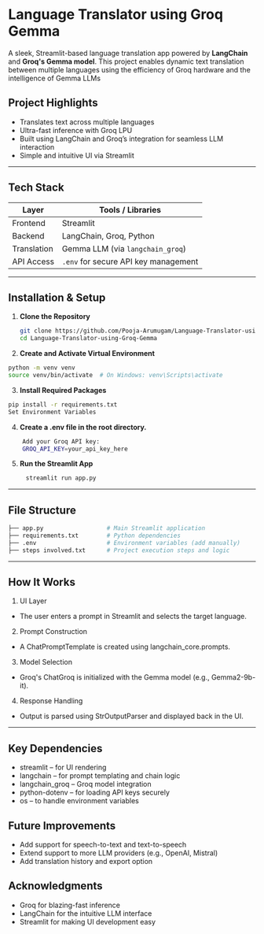 # Language Translator using Groq Gemma

A sleek, Streamlit-based language translation app powered by **LangChain** and **Groq's Gemma model**. This project enables dynamic text translation between multiple languages using the efficiency of Groq hardware and the intelligence of Gemma LLMs

## Project Highlights

- Translates text across multiple languages
- Ultra-fast inference with Groq LPU
- Built using LangChain and Groq’s integration for seamless LLM interaction
- Simple and intuitive UI via Streamlit
---

## Tech Stack

| Layer       | Tools / Libraries                             |
|-------------|-----------------------------------------------|
| Frontend    | Streamlit                                     |
| Backend     | LangChain, Groq, Python                       |
| Translation | Gemma LLM (via `langchain_groq`)             |
| API Access  | `.env` for secure API key management          |

---

## Installation & Setup

1. **Clone the Repository**
   ```bash
   git clone https://github.com/Pooja-Arumugam/Language-Translator-using-Groq-Gemma.git
   cd Language-Translator-using-Groq-Gemma
   ```

2. **Create and Activate Virtual Environment**
 ```bash
 python -m venv venv
 source venv/bin/activate  # On Windows: venv\Scripts\activate
 ```
3. **Install Required Packages**
```bash
pip install -r requirements.txt
Set Environment Variables
```
4. **Create a .env file in the root directory.**
 ```bash
     Add your Groq API key:
     GROQ_API_KEY=your_api_key_here
```
 5. **Run the Streamlit App**
```bash
     streamlit run app.py
```
---
## File Structure
```bash
├── app.py                  # Main Streamlit application
├── requirements.txt        # Python dependencies
├── .env                    # Environment variables (add manually)
├── steps involved.txt      # Project execution steps and logic
```
---
## How It Works
1. UI Layer
- The user enters a prompt in Streamlit and selects the target language.

2. Prompt Construction
- A ChatPromptTemplate is created using langchain_core.prompts.

3. Model Selection
- Groq's ChatGroq is initialized with the Gemma model (e.g., Gemma2-9b-it).

4. Response Handling
- Output is parsed using StrOutputParser and displayed back in the UI.
---
## Key Dependencies
 - streamlit – for UI rendering
 - langchain – for prompt templating and chain logic
 - langchain_groq – Groq model integration
 - python-dotenv – for loading API keys securely
 - os – to handle environment variables

## Future Improvements
 - Add support for speech-to-text and text-to-speech
 - Extend support to more LLM providers (e.g., OpenAI, Mistral)
 - Add translation history and export option

## Acknowledgments
 - Groq for blazing-fast inference
 - LangChain for the intuitive LLM interface
 - Streamlit for making UI development easy
